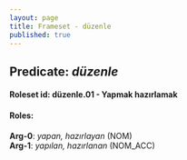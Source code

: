 ```yaml
---
layout: page
title: Frameset - düzenle
published: true
---
```

<h2>Predicate: <i>düzenle</i></h2>
<h4>Roleset id: düzenle.01 - Yapmak hazırlamak<br>
<h4>Roles:</h4>
<b>Arg-0</b>: <i>yapan, hazırlayan</i>  (NOM) <br>
<b>Arg-1</b>: <i>yapılan, hazırlanan</i>  (NOM_ACC) <br>
